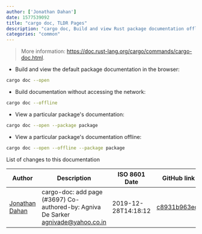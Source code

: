```yaml
---
author: ['Jonathan Dahan']
date: 1577539092
title: "cargo doc, TLDR Pages"
description: "cargo doc, Build and view Rust package documentation offline."
categories: "common"
---
```

> More information: <https://doc.rust-lang.org/cargo/commands/cargo-doc.html>.

- Build and view the default package documentation in the browser:

```bash
cargo doc --open
```

- Build documentation without accessing the network:

```bash
cargo doc --offline
```

- View a particular package's documentation:

```bash
cargo doc --open --package package
```

- View a particular package's documentation offline:

```bash
cargo doc --open --offline --package package
```
List of changes to this documentation


Author | Description | ISO 8601 Date | GitHub link
------|-----|-----|-----
[Jonathan Dahan](mailto:hi@jonathan.is) | cargo-doc: add page (#3697) Co-authored-by: Agniva De Sarker <agnivade@yahoo.co.in> | 2019-12-28T14:18:12 | [c8931b963edf](https://github.com/tldr-pages/tldr/commit/c8931b963edfeb64bb5bd58182d6e3c3d861aec8)


